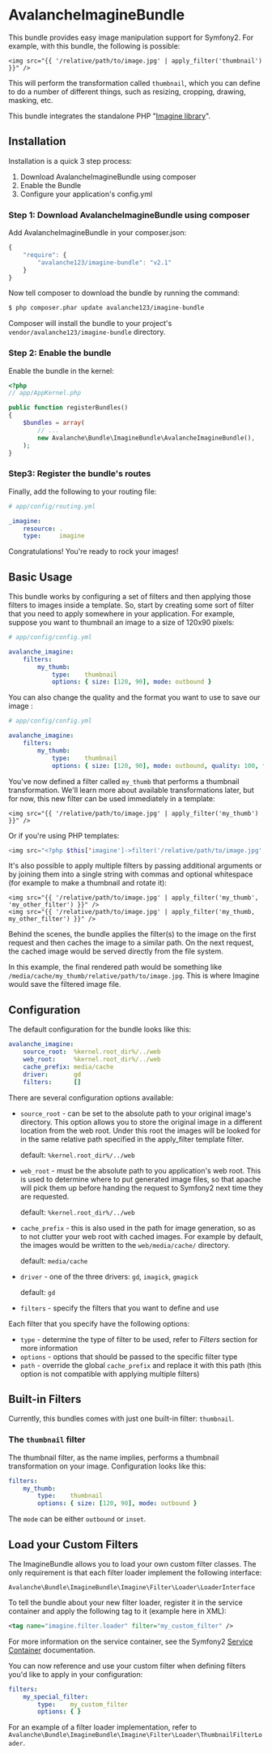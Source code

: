 AvalancheImagineBundle
======================

This bundle provides easy image manipulation support for Symfony2. For example,
with this bundle, the following is possible:

``` jinja
<img src="{{ '/relative/path/to/image.jpg' | apply_filter('thumbnail') }}" />
````

This will perform the transformation called `thumbnail`, which you can define
to do a number of different things, such as resizing, cropping, drawing,
masking, etc.

This bundle integrates the standalone PHP "[Imagine library](/avalanche123/Imagine)".

## Installation

Installation is a quick 3 step process:

1. Download AvalancheImagineBundle using composer
2. Enable the Bundle
3. Configure your application's config.yml

### Step 1: Download AvalancheImagineBundle using composer

Add AvalancheImagineBundle in your composer.json:

```js
{
    "require": {
        "avalanche123/imagine-bundle": "v2.1"
    }
}
```

Now tell composer to download the bundle by running the command:

``` bash
$ php composer.phar update avalanche123/imagine-bundle
```

Composer will install the bundle to your project's `vendor/avalanche123/imagine-bundle` directory.

### Step 2: Enable the bundle

Enable the bundle in the kernel:

``` php
<?php
// app/AppKernel.php

public function registerBundles()
{
    $bundles = array(
        // ...
        new Avalanche\Bundle\ImagineBundle\AvalancheImagineBundle(),
    );
}
```
### Step3: Register the bundle's routes

Finally, add the following to your routing file:

``` yaml
# app/config/routing.yml

_imagine:
    resource: .
    type:     imagine
```

Congratulations! You're ready to rock your images!

## Basic Usage

This bundle works by configuring a set of filters and then applying those
filters to images inside a template. So, start by creating some sort of filter
that you need to apply somewhere in your application. For example, suppose
you want to thumbnail an image to a size of 120x90 pixels:

``` yaml
# app/config/config.yml

avalanche_imagine:
    filters:
        my_thumb:
            type:    thumbnail
            options: { size: [120, 90], mode: outbound }
```

You can also change the quality and the format you want to use to save our image : 


``` yaml
# app/config/config.yml

avalanche_imagine:
    filters:
        my_thumb:
            type:    thumbnail
            options: { size: [120, 90], mode: outbound, quality: 100, format: png }
```

You've now defined a filter called `my_thumb` that performs a thumbnail transformation.
We'll learn more about available transformations later, but for now, this
new filter can be used immediately in a template:

``` jinja
<img src="{{ '/relative/path/to/image.jpg' | apply_filter('my_thumb') }}" />
```

Or if you're using PHP templates:

``` php
<img src="<?php $this['imagine']->filter('/relative/path/to/image.jpg', 'my_thumb') ?>" />
```

It's also possible to apply multiple filters by passing additional arguments or
by joining them into a single string with commas and optional whitespace
(for example to make a thumbnail and rotate it):

``` jinja
<img src="{{ '/relative/path/to/image.jpg' | apply_filter('my_thumb', 'my_other_filter') }}" />
<img src="{{ '/relative/path/to/image.jpg' | apply_filter('my_thumb, my_other_filter') }}" />
```

Behind the scenes, the bundle applies the filter(s) to the image on the first
request and then caches the image to a similar path. On the next request,
the cached image would be served directly from the file system.

In this example, the final rendered path would be something like
`/media/cache/my_thumb/relative/path/to/image.jpg`. This is where Imagine
would save the filtered image file.

## Configuration

The default configuration for the bundle looks like this:

``` yaml
avalanche_imagine:
    source_root:  %kernel.root_dir%/../web
    web_root:     %kernel.root_dir%/../web
    cache_prefix: media/cache
    driver:       gd
    filters:      []
```

There are several configuration options available:

 - `source_root` - can be set to the absolute path to your original image's
    directory. This option allows you to store the original image in a 
    different location from the web root. Under this root the images will 
    be looked for in the same relative path specified in the apply_filter
    template filter.

    default: `%kernel.root_dir%/../web`

 - `web_root` - must be the absolute path to you application's web root. This
    is used to determine where to put generated image files, so that apache
    will pick them up before handing the request to Symfony2 next time they
    are requested.

    default: `%kernel.root_dir%/../web`

 - `cache_prefix` - this is also used in the path for image generation, so
    as to not clutter your web root with cached images. For example by default,
    the images would be written to the `web/media/cache/` directory.

    default: `media/cache`

 - `driver` - one of the three drivers: `gd`, `imagick`, `gmagick`

    default: `gd`

 - `filters` - specify the filters that you want to define and use

Each filter that you specify have the following options:

 - `type` - determine the type of filter to be used, refer to *Filters* section for more information
 - `options` - options that should be passed to the specific filter type
 - `path` - override the global `cache_prefix` and replace it with this path (this option is not compatible with applying multiple filters)

## Built-in Filters

Currently, this bundles comes with just one built-in filter: `thumbnail`.

### The `thumbnail` filter

The thumbnail filter, as the name implies, performs a thumbnail transformation
on your image. Configuration looks like this:

``` yaml
filters:
    my_thumb:
        type:    thumbnail
        options: { size: [120, 90], mode: outbound }
```

The `mode` can be either `outbound` or `inset`.

## Load your Custom Filters

The ImagineBundle allows you to load your own custom filter classes. The only
requirement is that each filter loader implement the following interface:

    Avalanche\Bundle\ImagineBundle\Imagine\Filter\Loader\LoaderInterface

To tell the bundle about your new filter loader, register it in the service
container and apply the following tag to it (example here in XML):

``` xml
<tag name="imagine.filter.loader" filter="my_custom_filter" />
```

For more information on the service container, see the Symfony2
[Service Container](http://symfony.com/doc/current/book/service_container.html) documentation.

You can now reference and use your custom filter when defining filters you'd
like to apply in your configuration:

``` yaml
filters:
    my_special_filter:
        type:    my_custom_filter
        options: { }
```

For an example of a filter loader implementation, refer to
`Avalanche\Bundle\ImagineBundle\Imagine\Filter\Loader\ThumbnailFilterLoader`.
